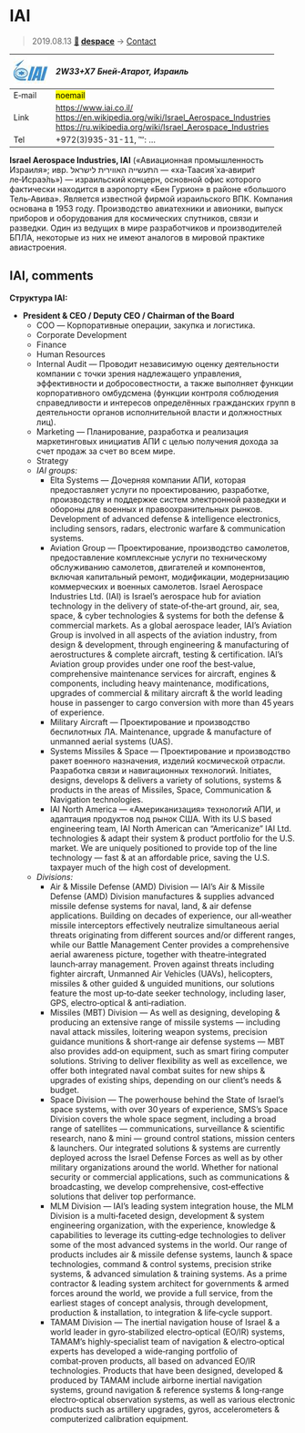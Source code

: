 # IAI
> 2019.08.13 **[🚀](../index/index.md) [despace](index.md)** → [Contact](contact.md)

|[![](f/contact/i/iai_logo1_thumb.jpg)](f/contact/i/iai_logo1.png)|*2W33+X7 Бней‑Атарот, Израиль*|
|:--|:--|
|E‑mail| <mark>noemail</mark> |
|Link| <https://www.iai.co.il/><br> <https://en.wikipedia.org/wiki/Israel_Aerospace_Industries><br> <https://ru.wikipedia.org/wiki/Israel_Aerospace_Industries> |
|Tel| +972(3)935-31-11, ℻: … |

**Israel Aerospace Industries, IAI** («Авиационная промышленность Израиля»; ивр. ‏התעשייה האווירית לישראל‏‎ — «ха‑Таасия́ ха‑авири́т ле‑Исраэ́ль») — израильский концерн, основной офис которого фактически находится в аэропорту «Бен Гурион» в районе «большого Тель‑Авива». Является известной фирмой израильского ВПК. Компания основана в 1953 году. Производство авиатехники и авионики, выпуск приборов и оборудования для космических спутников, связи и разведки. Один из ведущих в мире разработчиков и производителей БПЛА, некоторые из них не имеют аналогов в мировой практике авиастроения.


<p style="page-break-after:always"> </p>

## IAI, comments
**Структура IAI:**

   - **President & CEO / Deputy CEO / Chairman of the Board**
      - COO — Корпоративные операции, закупка и логистика.
      - Corporate Development	
      - Finance
      - Human Resources
      - Internal Audit — Проводит независимую оценку деятельности компании с точки зрения надлежащего управления, эффективности и добросовестности, а также выполняет функции корпоративного омбудсмена (функции контроля соблюдения справедливости и интересов определённых гражданских групп в деятельности органов исполнительной власти и должностных лиц).
      - Marketing — Планирование, разработка и реализация маркетинговых инициатив АПИ с целью получения дохода за счет продаж за счет во всем мире.
      - Strategy
      - *IAI groups:*
         - Elta Systems — Дочерняя компании АПИ, которая предоставляет услуги по проектированию, разработке, производству и поддержке систем электронной разведки и обороны для военных и правоохранительных рынков. Development of advanced defense & intelligence electronics, including sensors, radars, electronic warfare & communication systems.
         - Aviation Group — Проектирование, производство самолетов, предоставление комплексные услуги по техническому обслуживанию самолетов, двигателей и компонентов, включая капитальный ремонт, модификации, модернизацию коммерческих и военных самолетов. Israel Aerospace Industries Ltd. (IAI) is Israel’s aerospace hub for aviation technology in the delivery of state‑of‑the‑art ground, air, sea, space, & cyber technologies & systems for both the defense & commercial markets. As a global aerospace leader, IAI’s Aviation Group is involved in all aspects of the aviation industry, from design & development, through engineering & manufacturing of aerostructures & complete aircraft, testing & certification. IAI’s Aviation group provides under one roof the best‑value, comprehensive maintenance services for aircraft, engines & components, including heavy maintenance, modifications, upgrades of commercial & military aircraft & the world leading house in passenger to cargo conversion with more than 45 years of experience.
         - Military Aircraft — Проектирование и производство беспилотных ЛА. Maintenance, upgrade & manufacture of unmanned aerial systems (UAS).
         - Systems Missiles & Space — Проектирование и производство ракет военного назначения, изделий космической отрасли. Разработка связи и навигационных технологий. Initiates, designs, develops & delivers a variety of solutions, systems & products in the areas of Missiles, Space, Communication & Navigation technologies.
         - IAI North America — «Американизация» технологий АПИ, и адаптация  продуктов под рынок США. With its U.S based engineering team, IAI North American can “Americanize” IAI Ltd. technologies & adapt their system & product portfolio for the U.S. market. We are uniquely positioned to provide top of the line technology — fast & at an affordable price, saving the U.S. taxpayer much of the high cost of development.
      - *Divisions:*
         - Air & Missile Defense (AMD) Division — IAI’s Air & Missile Defense (AMD) Division manufactures & supplies advanced missile defense systems for naval, land, & air defense applications. Building on decades of experience, our all‑weather missile interceptors effectively neutralize simultaneous aerial threats originating from different sources and/or different ranges, while our Battle Management Center provides a comprehensive aerial awareness picture, together with theatre‑integrated launch‑array management. Proven against threats including fighter aircraft, Unmanned Air Vehicles (UAVs), helicopters, missiles & other guided & unguided munitions, our solutions feature the most up‑to‑date seeker technology, including laser, GPS, electro‑optical & anti‑radiation.
         - Missiles (MBT) Division — As well as designing, developing & producing an extensive range of missile systems — including naval attack missiles, loitering weapon systems, precision guidance munitions & short‑range air defense systems — MBT also provides add‑on equipment, such as smart firing computer solutions. Striving to deliver flexibility as well as excellence, we offer both integrated naval combat suites for new ships & upgrades of existing ships, depending on our client’s needs & budget.
         - Space Division — The powerhouse behind the State of Israel’s space systems, with over 30 years of experience, SMS’s Space Division covers the whole space segment, including a broad range of satellites — communications, surveillance & scientific research, nano & mini — ground control stations, mission centers & launchers. Our integrated solutions & systems are currently deployed across the Israel Defense Forces as well as by other military organizations around the world. Whether for national security or commercial applications, such as communications & broadcasting, we develop comprehensive, cost‑effective solutions that deliver top performance.
         - MLM Division — IAI’s leading system integration house, the MLM Division is a multi‑faceted design, development & system engineering organization, with the experience, knowledge & capabilities to leverage its cutting‑edge technologies to deliver some of the most advanced systems in the world. Our range of products includes air & missile defense systems, launch & space technologies, command & control systems, precision strike systems, & advanced simulation & training systems. As a prime contractor & leading system architect for governments & armed forces around the world, we provide a full service, from the earliest stages of concept analysis, through development, production & installation, to integration & life‑cycle support.
         - TAMAM Division — The inertial navigation house of Israel & a world leader in gyro‑stabilized electro‑optical (EO/IR) systems, TAMAM’s highly‑specialist team of navigation & electro‑optical experts has developed a wide‑ranging portfolio of combat‑proven products, all based on advanced EO/IR technologies. Products that have been designed, developed & produced by TAMAM include airborne inertial navigation systems, ground navigation & reference systems & long‑range electro‑optical observation systems, as well as various electronic products such as artillery upgrades, gyros, accelerometers & computerized calibration equipment.
